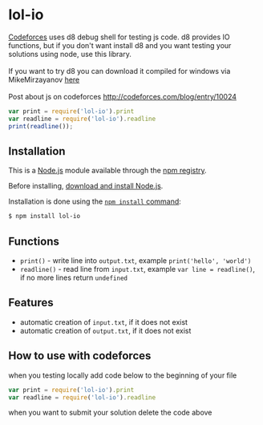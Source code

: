 # lol-io

<a href="codefores.ru">Codeforces</a> uses d8 debug shell for testing js code. d8 provides IO functions, but if you don't want install d8 and you want testing your solutions using node, use this library.<br><br>
If you want to try d8 you can download it compiled for windows via MikeMirzayanov <a href="http://assets.codeforces.com/files/v8-3.32.0.7z">here</a><br><br>
Post about js on codeforces http://codeforces.com/blog/entry/10024

```js
var print = require('lol-io').print
var readline = require('lol-io').readline
print(readline());
```

## Installation

This is a [Node.js](https://nodejs.org/en/) module available through the
[npm registry](https://www.npmjs.com/).

Before installing, [download and install Node.js](https://nodejs.org/en/download/).

Installation is done using the
[`npm install` command](https://docs.npmjs.com/getting-started/installing-npm-packages-locally):

```bash
$ npm install lol-io
```

## Functions
- <code>print()</code> - write line into <code>output.txt</code>, example <code>print('hello', 'world')</code>
- <code>readline()</code> - read line from <code>input.txt</code>, example <code>var line = readline()</code>, if no more lines return <code>undefined</code>

## Features 
- automatic creation of <code>input.txt</code>, if it does not exist
- automatic creation of <code>output.txt</code>, if it does not exist

## How to use with codeforces
when you testing locally add code below to the beginning of your file<br>
```js
var print = require('lol-io').print
var readline = require('lol-io').readline
```
when you want to submit your solution delete the code above

